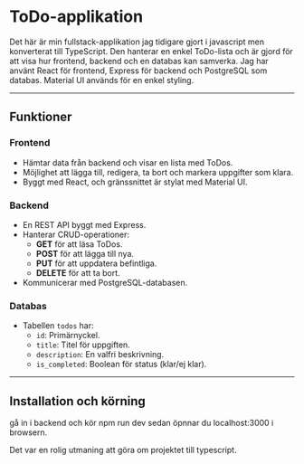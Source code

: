 # ToDo-applikation

Det här är min fullstack-applikation jag tidigare gjort i javascript men konverterat till TypeScript. Den hanterar en enkel ToDo-lista och är gjord för att visa hur frontend, backend och en databas kan samverka. Jag har använt React för frontend, Express för backend och PostgreSQL som databas.
Material UI används för en enkel styling.

---

## Funktioner

### Frontend

- Hämtar data från backend och visar en lista med ToDos.
- Möjlighet att lägga till, redigera, ta bort och markera uppgifter som klara.
- Byggt med React, och gränssnittet är stylat med Material UI.

### Backend

- En REST API byggt med Express.
- Hanterar CRUD-operationer:
  - **GET** för att läsa ToDos.
  - **POST** för att lägga till nya.
  - **PUT** för att uppdatera befintliga.
  - **DELETE** för att ta bort.
- Kommunicerar med PostgreSQL-databasen.

### Databas

- Tabellen `todos` har:
  - `id`: Primärnyckel.
  - `title`: Titel för uppgiften.
  - `description`: En valfri beskrivning.
  - `is_completed`: Boolean för status (klar/ej klar).

---

## Installation och körning

gå in i backend och kör npm run dev sedan öpnnar du localhost:3000 i browsern.

Det var en rolig utmaning att göra om projektet till typescript.
